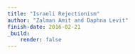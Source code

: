 ```yaml
---
title: "Israeli Rejectionism"
author: "Zalman Amit and Daphna Levit"
finish-date: 2016-02-21
_build:
    render: false
---
```


